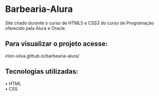 # Barbearia-Alura
 Site criado durante o curso de HTML5 e CSS3 do curso de Programação oferecido pela Alura e Oracle.

 ## Para visualizar o projeto acesse:
 irion-silva.github.io/barbearia-alura/

 ## Tecnologias utilizadas:
 • HTML<br/>
 • CSS
